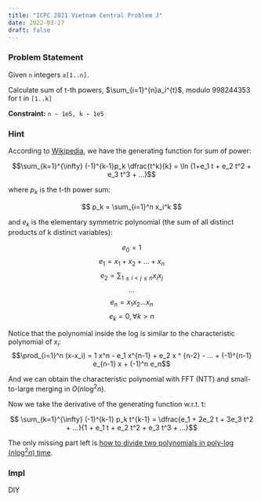 ```yaml
---
title: "ICPC 2021 Vietnam Central Problem J"
date: 2022-03-27
draft: false
---
```


### Problem Statement

Given `n` integers `a[1..n]`. 

Calculate sum of t-th powers, $\sum_{i=1}^{n}a_i^{t}$, modulo 998244353 for t in `[1..k]`

**Constraint:** `n ~ 1e5, k ~ 1e5`

### Hint

According to [Wikipedia](https://en.wikipedia.org/wiki/Newton%27s_identities), we have the generating function for sum of power:

$$\sum_{k=1}^{\infty} (-1)^{k-1}p_k \dfrac{t^k}{k} = \ln (1+e_1 t + e_2 t^2 + e_3 t^3 + ...)$$

where $p_k$ is the t-th power sum:

$$ p_k = \sum_{i=1}^n x_i^k $$

and $e_k$ is the elementary symmetric polynomial (the sum of all distinct products of k distinct variables):

$$ e_0 = 1 $$
$$ e_1 = x_1 + x_2 + ... + x_n $$
$$ e_2 = \sum_{1\leq i < j \leq n} x_i x_j $$
$$ ... $$
$$ e_n = x_1 x_2 ... x_n $$
$$ e_k = 0, \forall k > n $$

Notice that the polynomial inside the log is similar to the characteristic polynomial of $x_i$:
$$\prod_{i=1}^n (x-x_i) = 1 x^n - e_1 x^{n-1} + e_2 x ^ {n-2} - ... + (-1)^{n-1} e_{n-1} x + (-1)^n e_n$$

And we can obtain the characteristic polynomial with FFT (NTT) and small-to-large merging in $O(n \log ^ 2 n)$.

Now we take the derivative of the generating function w.r.t. t:

$$ \sum_{k=1}^{\infty} (-1)^{k-1} p_k t^{k-1} = \dfrac{e_1 + 2e_2 t + 3e_3 t^2 + ...}{1 + e_1 t + e_2 t^2 + e_3 t^3 + ...}$$

The only missing part left is [how to divide two polynomials in poly-log ($n \log ^ 2 n$) time](https://web.archive.org/web/20170830041003/http://www.diag.uniroma1.it/sankowski/lecture4.pdf).

### Impl

DIY